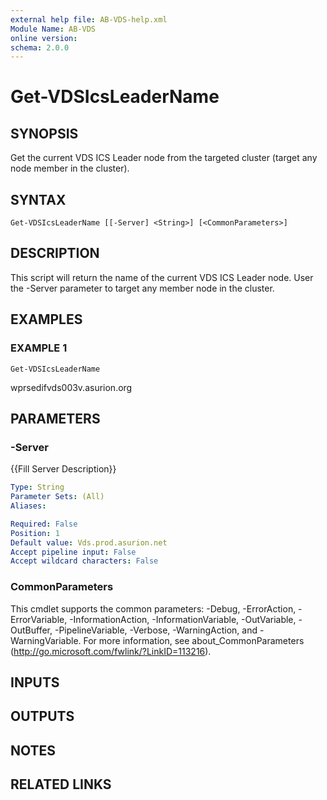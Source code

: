 ```yaml
---
external help file: AB-VDS-help.xml
Module Name: AB-VDS
online version:
schema: 2.0.0
---
```


# Get-VDSIcsLeaderName

## SYNOPSIS
Get the current VDS ICS Leader node from the targeted cluster (target any node member in the cluster).

## SYNTAX

```
Get-VDSIcsLeaderName [[-Server] <String>] [<CommonParameters>]
```

## DESCRIPTION
This script will return the name of the current VDS ICS Leader node. 
User the -Server parameter to target any member node in the cluster.

## EXAMPLES

### EXAMPLE 1
```
Get-VDSIcsLeaderName
```

wprsedifvds003v.asurion.org

## PARAMETERS

### -Server
{{Fill Server Description}}

```yaml
Type: String
Parameter Sets: (All)
Aliases:

Required: False
Position: 1
Default value: Vds.prod.asurion.net
Accept pipeline input: False
Accept wildcard characters: False
```

### CommonParameters
This cmdlet supports the common parameters: -Debug, -ErrorAction, -ErrorVariable, -InformationAction, -InformationVariable, -OutVariable, -OutBuffer, -PipelineVariable, -Verbose, -WarningAction, and -WarningVariable.
For more information, see about_CommonParameters (http://go.microsoft.com/fwlink/?LinkID=113216).

## INPUTS

## OUTPUTS

## NOTES

## RELATED LINKS
